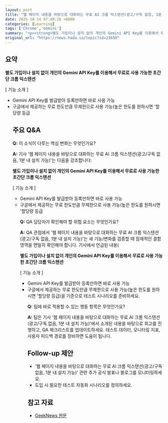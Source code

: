 ```yaml
---
layout: post
title: "웹 페이지 내용을 바탕으로 대화하는 무료 AI 크롬 익스텐션(광고/구독 없음, 1분 내 설치 가능)"
date: 2025-10-14 07:49:28 +0000
categories: [Learning]
tags: ['Chrome','Gemini']
summary: "<p><strong>별도 가입이나 설치 없이 개인의 Gemini API Key를 이용해서 무료로 사용 가능한 초간단 크롬 익스텐션</strong></p> <p>[ 기능 소개 ]</p> <ul> <li>Gemini API Key를 발급받아 등록만하면 바로 사용 가능</li> <li>구글에서 제공하는 무료 한도만큼 무제한으로 사용 가능(높은 한도를 원하시면 '할당량 등급"
original_url: "https://news.hada.io/topic?id=23650"
---
```


## 요약

<p><strong>별도 가입이나 설치 없이 개인의 Gemini API Key를 이용해서 무료로 사용 가능한 초간단 크롬 익스텐션</strong></p> <p>[ 기능 소개 ]</p> <ul> <li>Gemini API Key를 발급받아 등록만하면 바로 사용 가능</li> <li>구글에서 제공하는 무료 한도만큼 무제한으로 사용 가능(높은 한도를 원하시면 '할당량 등급

## 주요 Q&A

**Q:** 이 소식이 다루는 핵심 변화는 무엇인가요?

**A:** 기사 '웹 페이지 내용을 바탕으로 대화하는 무료 AI 크롬 익스텐션(광고/구독 없음, 1분 내 설치 가능)'는 다음을 강조합니다: <p><strong>별도 가입이나 설치 없이 개인의 Gemini API Key를 이용해서 무료로 사용 가능한 초간단 크롬 익스텐션</strong></p> <p>[ 기능 소개 ]</p> <ul> <li>Gemini API Key를 발급받아 등록만하면 바로 사용 가능</li> <li>구글에서 제공하는 무료 한도만큼 무제한으로 사용 가능(높은 한도를 원하시면 '할당량 등급

**Q:** QA 담당자가 확인해야 할 위험 요소는 무엇인가요?

**A:** QA 관점에서 '웹 페이지 내용을 바탕으로 대화하는 무료 AI 크롬 익스텐션(광고/구독 없음, 1분 내 설치 가능)'는 새 기능/변화를 검증할 때 잠재적인 결함 영역을 면밀히 확인해야 합니다. 기사에서 언급된 내용(<p><strong>별도 가입이나 설치 없이 개인의 Gemini API Key를 이용해서 무료로 사용 가능한 초간단 크롬 익스텐션</strong></p> <p>[ 기능 소개 ]</p> <ul> <li>Gemini API Key를 발급받아 등록만하면 바로 사용 가능</li> <li>구글에서 제공하는 무료 한도만큼 무제한으로 사용 가능(높은 한도를 원하시면 '할당량 등급)을 기준으로 테스트 시나리오를 준비하세요.

**Q:** 팀에 바로 적용할 수 있는 행동 항목은 무엇인가요?

**A:** 팀은 기사 '웹 페이지 내용을 바탕으로 대화하는 무료 AI 크롬 익스텐션(광고/구독 없음, 1분 내 설치 가능)'에서 소개된 내용을 바탕으로 회고를 진행하고, QA 체크리스트를 업데이트하세요. 테스트 데이터, 모니터링 지표, 사용자 피드백 경로를 정비하면 도움이 됩니다.

## Follow-up 제안

- '웹 페이지 내용을 바탕으로 대화하는 무료 AI 크롬 익스텐션(광고/구독 없음, 1분 내 설치 가능)' 관련 추가 공식 발표나 블로그를 모니터링하세요.
- 도입 시 필요한 테스트 자동화 시나리오를 정의하세요.

## 참고 자료

- [GeekNews 원문](https://news.hada.io/topic?id=23650)
